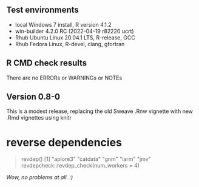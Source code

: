 ## Test environments
* local Windows 7 install, R version 4.1.2 
* win-builder 4.2.0 RC (2022-04-19 r82220 ucrt)
* Rhub Ubuntu Linux 20.04.1 LTS, R-release, GCC
* Rhub Fedora Linux, R-devel, clang, gfortran

## R CMD check results
There are no ERRORs or WARNINGs or NOTEs 

## Version 0.8-0

This is a modest release, replacing the old Sweave .Rnw vignette with
new .Rmd vignettes using knitr

# reverse dependencies

> revdep()
[1] "aplore3" "catdata" "gnm"     "iarm"    "jmv" 
> revdepcheck::revdep_check(num_workers = 4)

*Wow, no problems at all. :)*